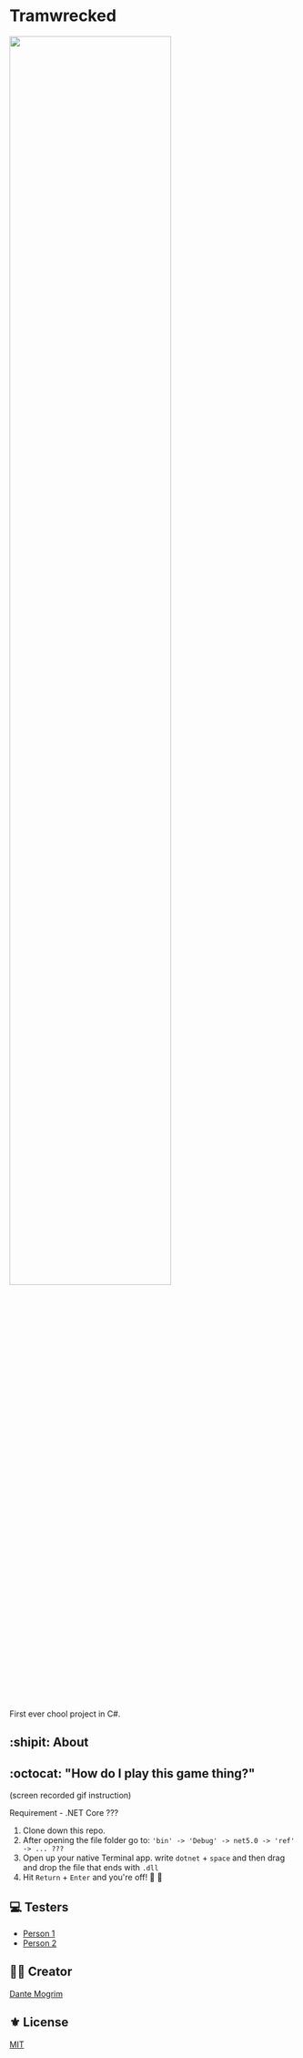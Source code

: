 # Tramwrecked

<img src="https://media.giphy.com/media/j1s8wrCO6uNeEkyKLj/giphy.gif" width="75%">

First ever chool project in C#.

## :shipit: About


## :octocat: "How do I play this game thing?"

(screen recorded gif instruction)

Requirement - .NET Core ???

1. Clone down this repo.
2. After opening the file folder go to:
`'bin' -> 'Debug' -> net5.0 -> 'ref' -> ... ???`
3. Open up your native Terminal app.
write `dotnet` + `space` and then drag and drop the file that ends with `.dll`
4. Hit `Return` + `Enter` and you're off! :railway_car: :dash:

## :computer: Testers

- [Person 1](https://github.com/mogrim-91)
- [Person 2](https://github.com/mogrim-91)

## :man_technologist: Creator

[Dante Mogrim](https://github.com/mogrim-91)

## :fleur_de_lis: License

[MIT](https://en.wikipedia.org/wiki/MIT_License)
